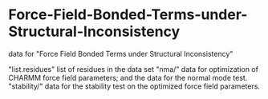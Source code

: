 # Force-Field-Bonded-Terms-under-Structural-Inconsistency
data for "Force Field Bonded Terms under Structural Inconsistency"


"list.residues" list of residues in the data set
"nma/"        data for optimization of CHARMM force field parameters; and the data for the normal mode test.
"stability/"  data for the stability test on the optimized force field parameters. 
